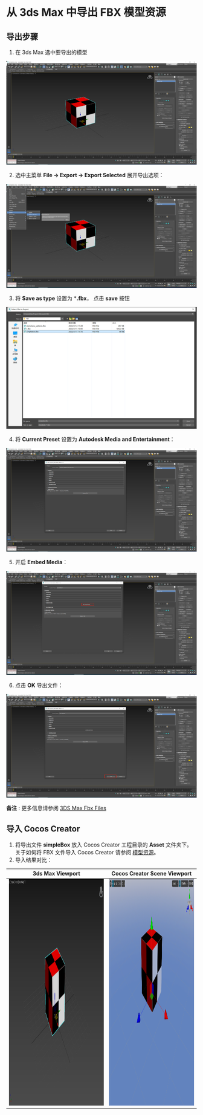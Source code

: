 # 从 3ds Max 中导出 FBX 模型资源

## 导出步骤

1. 在 3ds Max 选中要导出的模型
  
  ![选择要导出的模型](max/01-select-mesh.png)

2. 选中主菜单 **File -> Export -> Export Selected** 展开导出选项：
  
  ![导出按钮](max/02-export-selected.png)

3. 将 **Save as type** 设置为 ***.fbx**， 点击 **save** 按钮
  
  ![导出路径名称设置](max/03-export-file-name.png)
 
 4. 将 **Current Preset** 设置为 **Autodesk Media and Entertainment**：
  
  ![选项设置](max/04-export-preset-selection.png)

5. 开启 **Embed Media**：
  
  ![开启Embed Media](max/05-embed-media.png)

6. 点击 **OK** 导出文件：

  ![导出文件](max/06-export-file.png)

**备注** : 更多信息请参阅 [3DS Max Fbx Files](https://help.autodesk.com/view/3DSMAX/2022/ENU/?guid=GUID-26E80277-1645-4C4E-A6B2-44399376490F)

## 导入 Cocos Creator

1. 将导出文件 **simpleBox** 放入 Cocos Creator 工程目录的 **Asset** 文件夹下。关于如何将 FBX 文件导入 Cocos Creator 请参阅 [模型资源](mesh.md)。
2. 导入结果对比：

| 3ds Max Viewport                                    | Cocos Creator Scene Viewport                           |
|-----------------------------------------------------|--------------------------------------------------------|
| <img height="600" src="max/07-1-max-viewport.png"/> | <img height="600" src="maya/07-2-cocos-viewport.png"/> |
